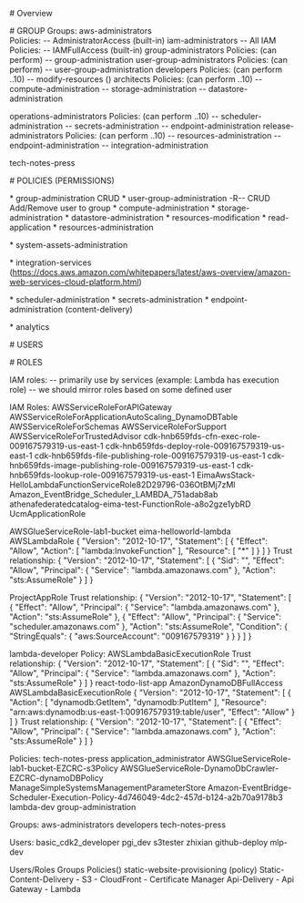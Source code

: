 \# Overview

\# GROUP
Groups:
aws-administrators      
   Policies:
   -- AdministratorAccess (built-in)
iam-administrators      -- All IAM
   Policies:
   -- IAMFullAccess (built-in)
group-administrators
   Policies: (can perform)
   -- group-administration
user-group-administrators
   Policies: (can perform)
   -- user-group-administration
developers
   Policies: (can perform ..10)
   -- modify-resources ()
architects
   Policies: (can perform ..10)
   -- compute-administration
   -- storage-administration
   -- datastore-administration
   
operations-administrators
   Policies: (can perform ..10)
   -- scheduler-administration
   -- secrets-administration
   -- endpoint-administration
release-administrators
   Policies: (can perform ..10)
   -- resources-administration
   -- endpoint-administration
   -- integration-administration


tech-notes-press

\# POLICIES (PERMISSIONS)

\* group-administration
   CRUD <group>
\* user-group-administration
   -R-- <group>
   CRUD <user>
   Add/Remove user to group
\* compute-administration
   <lambda>
\* storage-administration
   <s3>
\* datastore-administration
   <dyanamoDb>
\* resources-modification
   <lambda>
   <s3>
   <dyanamoDb>
   <sqs>
   <sns>
\* read-application
   <event-bridge>
\* resources-administration
   <lambda>
   <s3>
   <dyanamoDb>
   

\* system-assets-administration
   <lambda>
   <s3>
   <dyanamoDb>

\* integration-services 
   (https://docs.aws.amazon.com/whitepapers/latest/aws-overview/amazon-web-services-cloud-platform.html)
   <sqs>
   <sns>
   <event-bridge>
   
\* scheduler-administration
   <event-bridge>
\* secrets-administration
   <event-bridge>
\* endpoint-administration (content-delivery)
   <cloudfront>
   <api-gateway>
   <certificate manager>

\* analytics
   <athena>
   <glueDb>

   


\# USERS

\# ROLES

IAM roles:
   -- primarily use by services (example: Lambda has execution role)
   -- we should mirror roles based on some defined user

IAM Roles: 
AWSServiceRoleForAPIGateway
AWSServiceRoleForApplicationAutoScaling\_DynamoDBTable
AWSServiceRoleForSchemas
AWSServiceRoleForSupport
AWSServiceRoleForTrustedAdvisor
cdk-hnb659fds-cfn-exec-role-009167579319-us-east-1
cdk-hnb659fds-deploy-role-009167579319-us-east-1
cdk-hnb659fds-file-publishing-role-009167579319-us-east-1
cdk-hnb659fds-image-publishing-role-009167579319-us-east-1
cdk-hnb659fds-lookup-role-009167579319-us-east-1
EimaAwsStack-HelloLambdaFunctionServiceRole82D29796-036OtBMj7zMl
Amazon\_EventBridge\_Scheduler\_LAMBDA\_751adab8ab
athenafederatedcatalog-eima-test-FunctionRole-a8o2gze1ybRD
UcmApplicationRole

AWSGlueServiceRole-lab1-bucket
eima-helloworld-lambda
   AWSLambdaRole
       {
           "Version": "2012-10-17",
           "Statement": \[
               {
                   "Effect": "Allow",
                   "Action": \[
                       "lambda:InvokeFunction"
                   ],
                   "Resource": \[
                       "\*"
                   ]
               }
           ]
       }
   Trust relationship:
   {
       "Version": "2012-10-17",
       "Statement": \[
           {
               "Sid": "",
               "Effect": "Allow",
               "Principal": {
                   "Service": "lambda.amazonaws.com"
               },
               "Action": "sts:AssumeRole"
           }
       ]
   }

ProjectAppRole
   Trust relationship:
   {
       "Version": "2012-10-17",
       "Statement": \[
           {
               "Effect": "Allow",
               "Principal": {
                   "Service": "lambda.amazonaws.com"
               },
               "Action": "sts:AssumeRole"
           },
           {
               "Effect": "Allow",
               "Principal": {
                   "Service": "scheduler.amazonaws.com"
               },
               "Action": "sts:AssumeRole",
               "Condition": {
                   "StringEquals": {
                       "aws:SourceAccount": "009167579319"
                   }
               }
           }
       ]
   }


lambda-developer
   Policy: AWSLambdaBasicExecutionRole
   Trust relationship:
   {
       "Version": "2012-10-17",
       "Statement": \[
           {
               "Sid": "",
               "Effect": "Allow",
               "Principal": {
                   "Service": "lambda.amazonaws.com"
               },
               "Action": "sts:AssumeRole"
           }
       ]
   }
react-todo-list-app
   AmazonDynamoDBFullAccess
   AWSLambdaBasicExecutionRole
   {
       "Version": "2012-10-17",
       "Statement": \[
           {
               "Action": \[
                   "dynamodb:GetItem",
                   "dynamodb:PutItem"
               ],
               "Resource": "arn:aws:dynamodb:us-east-1:009167579319:table/user",
               "Effect": "Allow"
           }
       ]
   }
   Trust relationship:
   {
       "Version": "2012-10-17",
       "Statement": \[
           {
               "Effect": "Allow",
               "Principal": {
                   "Service": "lambda.amazonaws.com"
               },
               "Action": "sts:AssumeRole"
           }
       ]
   }


Policies:
tech-notes-press
application\_administrator
AWSGlueServiceRole-lab1-bucket-EZCRC-s3Policy
AWSGlueServiceRole-DynamoDbCrawler-EZCRC-dynamoDBPolicy
ManageSimpleSystemsManagementParameterStore
Amazon-EventBridge-Scheduler-Execution-Policy-4d746049-4dc2-457d-b124-a2b70a9178b3
lambda-dev
group-administration



Groups:
aws-administrators
developers
tech-notes-press


Users:
basic\_cdk2\_developer
pgi\_dev 
s3tester
zhixian
github-deploy
mlp-dev



Users/Roles
Groups
Policies()
static-website-provisioning (policy)
Static-Content-Delivery
    - S3
    - CloudFront
    - Certificate Manager
Api-Delivery
    - Api Gateway
    - Lambda